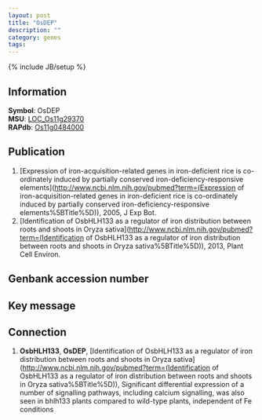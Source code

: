 ```yaml
---
layout: post
title: "OsDEP"
description: ""
category: genes
tags: 
---
```

{% include JB/setup %}

## Information
__Symbol__: OsDEP  
__MSU__: [LOC_Os11g29370](http://rice.plantbiology.msu.edu/cgi-bin/ORF_infopage.cgi?orf=LOC_Os11g29370)  
__RAPdb__: [Os11g0484000](http://rapdb.dna.affrc.go.jp/viewer/gbrowse_details/irgsp1?name=Os11g0484000)  

## Publication
1. [Expression of iron-acquisition-related genes in iron-deficient rice is co-ordinately induced by partially conserved iron-deficiency-responsive elements](http://www.ncbi.nlm.nih.gov/pubmed?term=(Expression of iron-acquisition-related genes in iron-deficient rice is co-ordinately induced by partially conserved iron-deficiency-responsive elements%5BTitle%5D)), 2005, J Exp Bot.
2. [Identification of OsbHLH133 as a regulator of iron distribution between roots and shoots in Oryza sativa](http://www.ncbi.nlm.nih.gov/pubmed?term=(Identification of OsbHLH133 as a regulator of iron distribution between roots and shoots in Oryza sativa%5BTitle%5D)), 2013, Plant Cell Environ.

## Genbank accession number

## Key message

## Connection
1. __OsbHLH133__, __OsDEP__, [Identification of OsbHLH133 as a regulator of iron distribution between roots and shoots in Oryza sativa](http://www.ncbi.nlm.nih.gov/pubmed?term=(Identification of OsbHLH133 as a regulator of iron distribution between roots and shoots in Oryza sativa%5BTitle%5D)),  Significant differential expression of a number of signalling pathways, including calcium signalling, was also seen in bhlh133 plants compared to wild-type plants, independent of Fe conditions


